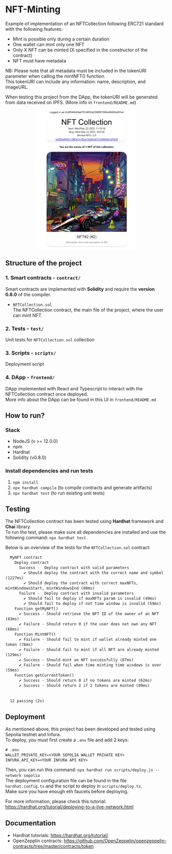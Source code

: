 # NFT-Minting

Example of implementation of an NFTCollection following ERC721 standard with the following features: 
* Mint is possible only during a certain duration 
* One wallet can mint only one NFT
* Only X NFT can be minted (X specified in the constructor of the contract)
* NFT must have metadata

NB: Please note that all metadata must be included in the tokenURI parameter when calling the mintNFT() function.  
This tokenURI can include any information: name, description, and imageURL.  

When testing this project from the DApp, the tokenURI will be generated from data received on IPFS.  (More info in `frontend/README.md`)
<p align="center">
<img src="./frontend/public/tests/myNFT.jpg" width="309" height="435">
</p>

## Structure of the project
### 1. Smart contracts - `contract/` 
Smart contracts are implemented with **Solidity** and require the **version 0.8.0** of the compiler. 
* `NFTCollection.sol`  
The NFTCollection contract, the main file of the project, where the user can mint NFT.

### 2. Tests - `test/`
Unit tests for `NFTCollection.sol` collection

### 3. Scripts - `scripts/`
Deployment script

### 4. DApp - `frontend/`  
DApp implemented with React and Typescript to interact with the NFTCollection contract once deployed.  
More info about the DApp can be found in this UI in `frontend/README.md`

## How to run?
### Stack
* NodeJS (v >= 12.0.0)
* npm 
* Hardhat 
* Solidity (v0.8.0)

### Install dependencies and run tests
1. `npm install`
2. `npx hardhat compile` (to compile contracts and generate artifacts)
3. `npx hardhat test` (to run existing unit tests)  

## Testing
The NFTCollection contract has been tested using **Hardhat** framework and **Chai** library.   
To run the test, please make sure all dependencies are installed and use the following command: `npx hardhat test`.

Below is an overview of the tests for the `NFTCollection.sol` contract: 
```
  MyNFT contract
    Deploy contract
      Success -  Deploy contract with valid parameters
        ✔ Should deploy the contract with the correct name and symbol (1227ms)
        ✔ Should deploy the contract with correct maxNFTs, mintWindowsStart, mintWindowsEnd (88ms)
      Failure -  Deploy contract with invalid parameters
        ✔ Should fail to deploy if maxNFTs param is invalid (49ms)
        ✔ Should fail to deploy if not time window is invalid (59ms)
    Function getMyNFT()
      ✔ Success - Should retrieve the NFT ID of the owner of an NFT (83ms)
      ✔ Failure - Should return 0 if the user does not own any NFT (68ms)
    Function MintNFT()
      ✔ Failure - Should fail to mint if wallet already minted one token (76ms)
      ✔ Failure - Should fail to mint if all NFT are already minted (129ms)
      ✔ Success - Should mint an NFT successfully (87ms)
      ✔ Failure - Should fail when time minting time windows is over (59ms)
    Function getCurrentToken()
      ✔ Success - Should return 0 if no tokens are minted (62ms)
      ✔ Success - Should return 2 if 2 tokens are minted (89ms)


  12 passing (2s)
```

## Deployment
As mentioned above, this project has been developed and tested using Sepolia testnet and Infura.   
To deploy, you must first create a `.env` file and add 2 keys:
```
# .env 
WALLET_PRIVATE_KEY=<YOUR SEPOLIA WALLET PRIVATE KEY>
INFURA_API_KEY=<YOUR INFURA API KEY>
```


Then, you can run this command: `npx hardhat run scripts/deploy.js --network sepolia`  
The deployment configuration file can be found in the file `hardhat.config.ts` and the script to deploy in `scripts/deploy.ts`.    
Make sure you have enough eth faucets before deploying. 

For more information, please check this tutorial: https://hardhat.org/tutorial/deploying-to-a-live-network.html



## Documentation
* Hardhat tutorials: https://hardhat.org/tutorial/
* OpenZepplin contracts: https://github.com/OpenZeppelin/openzeppelin-contracts/tree/master/contracts/token
